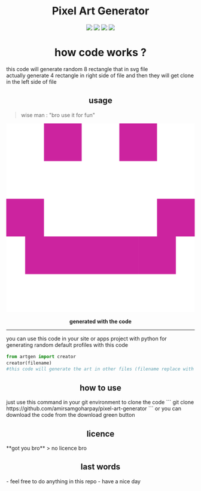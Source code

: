 <h1 align="center"> Pixel Art Generator</h1>
 <p align="center"><img src="https://img.shields.io/github/directory-file-count/amirsamgoharpay/pixel-art-generator">
<img src="https://img.shields.io/github/repo-size/amirsamgoharpay/pixel-art-generator">
  <img src="https://img.shields.io/github/followers/amirsamgoharpay">
  <img src="https://img.shields.io/appveyor/tests/amirsamgoharpay/pixel-art-generator">

</p>

<h1 align="center">how code works ? </h1> 

this code will generate random 8 rectangle that in svg file  
actually generate 4 rectangle in right side of file and then they will get clone in the left side of file

<h2 align="center">usage  </h2>

> wise man : "bro use it for fun"  



![smileface](https://raw.githubusercontent.com/amirsamgoharpay/pixel-art-generator/main/happy.svg)   
<p align="center"><b>generated with the code</b> </p>

---
you can use this code in your site or apps project with python for generating random default profiles with this code
```python
from artgen import creator
creator(filename)
#this code will generate the art in other files (filename replace with the name of svg file you want
```

<h2 align="center">how to use  </h2>
just use this command in your git environment to clone the code  
```
git clone https://github.com/amirsamgoharpay/pixel-art-generator  
```
or you can download the code from the download green button  
<h2 align="center">licence  </h2>
**got you bro**  
> no licence bro  
<h2 align="center">last words </h2> 
- feel free to do anything in this repo  
- have a nice day  
